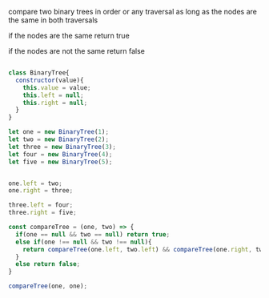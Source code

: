 compare two binary trees in order or any traversal as long as the nodes are the same in both traversals

if the nodes are the same return true

if the nodes are not the same return false

```javascript

class BinaryTree{
  constructor(value){
    this.value = value;
    this.left = null;
    this.right = null;
  }
}

let one = new BinaryTree(1);
let two = new BinaryTree(2);
let three = new BinaryTree(3);
let four = new BinaryTree(4);
let five = new BinaryTree(5);


one.left = two;
one.right = three;

three.left = four;
three.right = five;

const compareTree = (one, two) => {
  if(one == null && two == null) return true;
  else if(one !== null && two !== null){
    return compareTree(one.left, two.left) && compareTree(one.right, two.right);
  }
  else return false;
}

compareTree(one, one);
```
